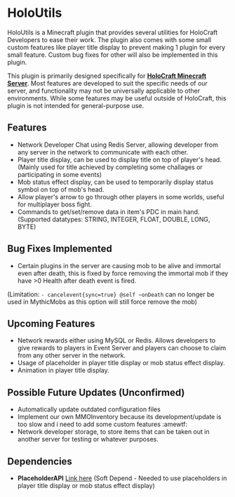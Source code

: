 
# HoloUtils

HoloUtils is a Minecraft plugin that provides several utilities for HoloCraft Developers to ease their work. 
The plugin also comes with some small custom features like player title display to prevent making 1 plugin for every small feature.
Custom bug fixes for other will also be implemented in this plugin.

This plugin is primarily designed specifically for [**HoloCraft Minecraft Server**](https://discord.gg/MaZzQpCCqf). Most features are developed to suit the specific needs of our server, and functionality may not be universally applicable to other environments. While some features may be useful outside of HoloCraft, this plugin is not intended for general-purpose use.

## Features
- Network Developer Chat using Redis Server, allowing developer from any server in the network to communicate with each other.
- Player title display, can be used to display title on top of player's head. (Mainly used for title achieved by completing some challages or participating in some events)
- Mob status effect display, can be used to temporarily display status symbol on top of mob's head.
- Allow player's arrow to go through other players in some worlds, useful for multiplayer boss fight.
- Commands to get/set/remove data in item's PDC in main hand. (Supported datatypes: STRING, INTEGER, FLOAT, DOUBLE, LONG, BYTE)

## Bug Fixes Implemented
- Certain plugins in the server are causing mob to be alive and immortal even after death, this is fixed by force removing the immortal mob if they have >0 Health after death event is fired.

(Limitation: `- cancelevent{sync=true} @self ~onDeath` can no longer be used in MythicMobs as this option will still force remove the mob)

## Upcoming Features
- Network rewards either using MySQL or Redis. Allows developers to give rewards to players in Event Server and players can choose to claim from any other server in the network.
- Usage of placeholder in player title display or mob status effect display.
- Animation in player title display.

## Possible Future Updates (Unconfirmed)
- Automatically update outdated configuration files
- Implement our own MMOInventory because its development/update is too slow and i need to add some custom features :amewtf:
- Network developer storage, to store items that can be taken out in another server for testing or whatever purposes.

## Dependencies
- **PlaceholderAPI** [Link here](https://www.spigotmc.org/resources/placeholderapi.6245/) (Soft Depend - Needed to use placeholders in player title display or mob status effect display)
  
